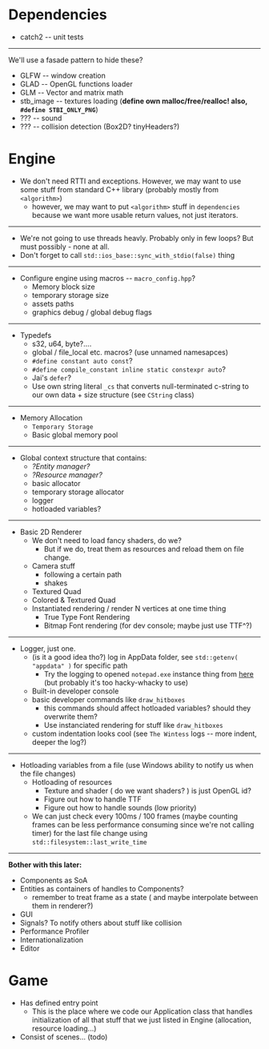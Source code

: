 # **Dependencies**
* catch2 -- unit tests
---
We'll use a fasade pattern to hide these?
* GLFW -- window creation
* GLAD -- OpenGL functions loader
* GLM  -- Vector and matrix math
* stb_image -- textures loading (**define own malloc/free/realloc! also, `#define STBI_ONLY_PNG`**)
* ???  -- sound
* ???  -- collision detection (Box2D? tinyHeaders?)

# **Engine**
* We don't need RTTI and exceptions. However, we may want to use some stuff from standard C++ library (probably mostly from `<algorithm>`)
    * however, we may want to put `<algorithm>` stuff in `dependencies` because we want more usable return values, not just iterators.
----
* We're not going to use threads heavly. Probably only in few loops? But must possibly - none at all.
* Don't forget to call `std::ios_base::sync_with_stdio(false)` thing
----
* Configure engine using macros -- `macro_config.hpp`?
    * Memory block size
    * temporary storage size
    * assets paths
    * graphics debug / global debug flags
----
* Typedefs
    * s32, u64, byte?....
    * global / file_local etc. macros? (use unnamed namesapces)
    * `#define constant auto const`?
    * `#define compile_constant inline static constexpr auto`?
    * Jai's `defer`?
    * Use own string literal `_cs` that converts null-terminated c-string to our own data + size structure (see `CString` class)
----
* Memory Allocation
    * `Temporary Storage`
    * Basic global memory pool
----
* Global context structure that contains:
    * *?Entity manager?*
    * *?Resource manager?*
    * basic allocator
    * temporary storage allocator
    * logger
    * hotloaded variables?
----
* Basic 2D Renderer
    * We don't need to load fancy shaders, do we?
        * But if we do, treat them as resources and reload them on file change.
    * Camera stuff
        * following a certain path
        * shakes
    * Textured Quad
    * Colored & Textured Quad
    * Instantiated rendering / render N vertices at one time thing
        * True Type Font Rendering
        * Bitmap Font rendering (for dev console; maybe just use TTF^?)
----
* Logger, just one.
    * (is it a good idea tho?) log in AppData folder, see `std::getenv( "appdata" )` for specific path
        * Try the logging to opened `notepad.exe` instance thing from [here](http://kylehalladay.com/blog/2020/05/20/Rendering-With-Notepad.html) (but probably it's too hacky-whacky to use)
    * Built-in developer console
    * basic developer commands like `draw_hitboxes`
        * this commands should affect hotloaded variables? should they overwrite them?
        * Use instanciated rendering for stuff like `draw_hitboxes`
    * custom indentation looks cool (see `The Wintess` logs -- more indent, deeper the log?)
----
* Hotloading variables from a file (use Windows ability to notify us when the file changes)
    * Hotloading of resources
        * Texture and shader ( do we want shaders? ) is just OpenGL id?
        * Figure out how to handle TTF 
        * Figure out how to handle sounds (low priority)
    * We can just check every 100ms / 100 frames (maybe counting frames can be less performance consuming since we're not calling timer)
        for the last file change using `std::filesystem::last_write_time`

----
**Bother with this later:**
* Components as SoA
* Entities as containers of handles to Components?
    * remember to treat frame as a state ( and maybe interpolate between them in renderer?)
* GUI
* Signals? To notify others about stuff like collision
* Performance Profiler
* Internationalization
* Editor

# **Game**
* Has defined entry point
    * This is the place where we code our Application class that handles initialization of all that stuff that we just listed in Engine (allocation, resource loading...)
* Consist of scenes... (todo)